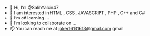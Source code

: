 - 👋 Hi, I’m @SalihYalcin47
- 👀 I am interested in HTML , CSS , JAVASCRIPT , PHP , C++ and C#
- 🌱 I’m c# learning ...
- 💞️ I’m looking to collaborate on ...
- 📫 You can reach me at joker16131613@gmail.com gmail

<!---
SalihYalcin47/SalihYalcin47 is a ✨ special ✨ repository because its `README.md` (this file) appears on your GitHub profile.
You can click the Preview link to take a look at your changes.
--->
